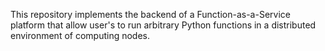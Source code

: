 This repository implements the backend of a Function-as-a-Service platform that allow user's to run arbitrary Python functions in a distributed environment of computing nodes.
